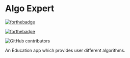 # Algo Expert

[![forthebadge](https://forthebadge.com/images/badges/built-for-android.svg)](https://forthebadge.com)

[![forthebadge](https://forthebadge.com/images/badges/check-it-out.svg)](https://forthebadge.com)

![GitHub contributors](https://img.shields.io/github/contributors/sumanthst24/algo-expert?style=for-the-badge)

An Education app which provides user different algorithms.
